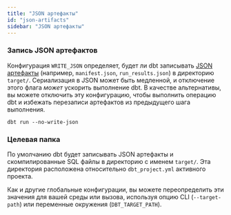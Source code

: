 ```yaml
---
title: "JSON артефакты"
id: "json-artifacts"
sidebar: "JSON артефакты"
---
```


### Запись JSON артефактов

Конфигурация `WRITE_JSON` определяет, будет ли dbt записывать [JSON артефакты](/reference/artifacts/dbt-artifacts) (например, `manifest.json`, `run_results.json`) в директорию `target/`. Сериализация в JSON может быть медленной, и отключение этого флага _может_ ускорить выполнение dbt. В качестве альтернативы, вы можете отключить эту конфигурацию, чтобы выполнить операцию dbt и избежать перезаписи артефактов из предыдущего шага выполнения.

<File name='Использование'>

```text
dbt run --no-write-json 
```

</File>


### Целевая папка

По умолчанию dbt будет записывать JSON артефакты и скомпилированные SQL файлы в директорию с именем `target/`. Эта директория расположена относительно `dbt_project.yml` активного проекта.

Как и другие глобальные конфигурации, вы можете переопределить эти значения для вашей среды или вызова, используя опцию CLI (`--target-path`) или переменные окружения (`DBT_TARGET_PATH`).